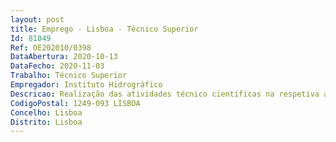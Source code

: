 ```yaml
--- 
layout: post
title: Emprego - Lisboa - Técnico Superior
Id: 81049
Ref: OE202010/0398
DataAbertura: 2020-10-13
DataFecho: 2020-11-03
Trabalho: Técnico Superior
Empregador: Instituto Hidrográfico
Descricao: Realização das atividades técnico científicas na respetiva área técnica, às quais corresponde o grau de complexidade 3, nos seguintes domínios de atividade  participar em estudos teóricos e práticos de propriedades físico químicas e de poluição no meio marinho  participar em campanhas de monitorização do meio marinho  participar nas diversas fases de preparação e execução de campanhas, garantindo que toda a informação adquirida no mar está devidamente referenciada, corrigida e pronta a ser interpretada no âmbito de estudos mais completos  elaborar ou atualizar documentos e impressos inseridos no âmbito do SGQ e da acreditação dos ensaios laboratoriais da Divisão de Química e Poluição do Meio Marinho  participar na execução dos ensaios laboratoriais, de acordo com matriz de qualificações e outros documentos e procedimentos normativos em vigor nos setores laboratoriais  assegurar o bom funcionamento, em condições de rotina, do laboratório supervisionando os registos técnicos e a utilização, verificação e manutenção de equipamentos, conforme as normas internas e outros documentos da Qualidade  participar nos trabalhos de desenvolvimento de novas metodologias de análise laboratorial  executar os ensaios laboratoriais de acordo com as normas e procedimentos em vigor  participar nos trabalhos de validação e desenvolvimento de novas metodologias  verificar e assegurar o controlo de qualidade dos resultados dos ensaios realizados  detetar e reportar situações de trabalho não conforme na realização dos ensaios laboratoriais  elaborar relatórios, pareceres e outros documentos técnicos inseridos no âmbito das atividades da divisão.
CodigoPostal: 1249-093 LISBOA
Concelho: Lisboa
Distrito: Lisboa
--- 
```


